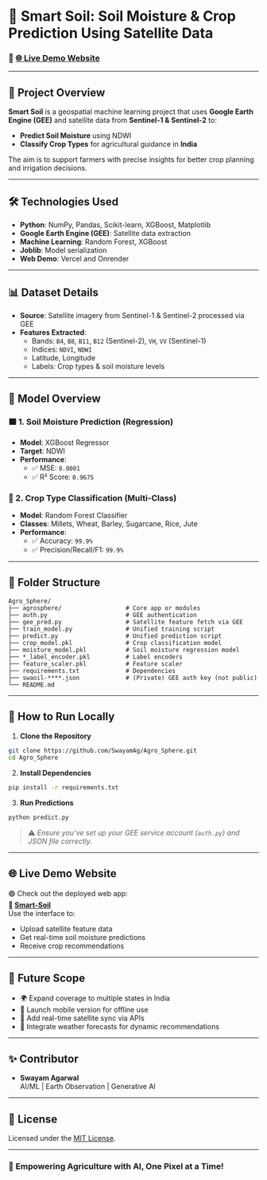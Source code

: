 # 🌾 Smart Soil: Soil Moisture & Crop Prediction Using Satellite Data

### 🔗 [🌐 Live Demo Website](https://soils.vercel.app/)  

---

## 📌 Project Overview  
**Smart Soil** is a geospatial machine learning project that uses **Google Earth Engine (GEE)** and satellite data from **Sentinel-1 & Sentinel-2** to:  
- **Predict Soil Moisture** using NDWI  
- **Classify Crop Types** for agricultural guidance in **India**

The aim is to support farmers with precise insights for better crop planning and irrigation decisions.

---

## 🛠️ Technologies Used
- **Python**: NumPy, Pandas, Scikit-learn, XGBoost, Matplotlib
- **Google Earth Engine (GEE)**: Satellite data extraction
- **Machine Learning**: Random Forest, XGBoost
- **Joblib**: Model serialization
- **Web Demo**: Vercel and Onrender 

---

## 📊 Dataset Details
- **Source**: Satellite imagery from Sentinel-1 & Sentinel-2 processed via GEE  
- **Features Extracted**:
  - Bands: `B4`, `B8`, `B11`, `B12` (Sentinel-2), `VH`, `VV` (Sentinel-1)
  - Indices: `NDVI`, `NDWI`
  - Latitude, Longitude
  - Labels: Crop types & soil moisture levels

---

## 🧠 Model Overview

### 🟫 1. Soil Moisture Prediction (Regression)
- **Model**: XGBoost Regressor  
- **Target**: NDWI  
- **Performance**:
  - ✅ MSE: `0.0001`
  - ✅ R² Score: `0.9675`

### 🌾 2. Crop Type Classification (Multi-Class)
- **Model**: Random Forest Classifier  
- **Classes**: Millets, Wheat, Barley, Sugarcane, Rice, Jute  
- **Performance**:
  - ✅ Accuracy: `99.9%`
  - ✅ Precision/Recall/F1: `99.9%`

---

## 📁 Folder Structure
```
Agro_Sphere/
├── agrosphere/                  # Core app or modules
├── auth.py                      # GEE authentication
├── gee_pred.py                  # Satellite feature fetch via GEE
├── train_model.py               # Unified training script
├── predict.py                   # Unified prediction script
├── crop_model.pkl               # Crop classification model
├── moisture_model.pkl           # Soil moisture regression model
├── *_label_encoder.pkl          # Label encoders
├── feature_scaler.pkl           # Feature scaler
├── requirements.txt             # Dependencies
├── swaoil-****.json             # (Private) GEE auth key (not public)
└── README.md
```

---

## 🚀 How to Run Locally

1. **Clone the Repository**
```bash
git clone https://github.com/SwayamAg/Agro_Sphere.git
cd Agro_Sphere
```

2. **Install Dependencies**
```bash
pip install -r requirements.txt
```

3. **Run Predictions**
```bash
python predict.py
```

> ⚠️ _Ensure you’ve set up your GEE service account (`auth.py`) and JSON file correctly._

---

## 🌐 Live Demo Website

🟢 Check out the deployed web app:  
**🔗 [Smart-Soil](https://soils.vercel.app/)**  
Use the interface to:
- Upload satellite feature data
- Get real-time soil moisture predictions
- Receive crop recommendations

---

## 🔮 Future Scope
- 🌍 Expand coverage to multiple states in India  
- 📲 Launch mobile version for offline use  
- 📡 Add real-time satellite sync via APIs  
- 🧠 Integrate weather forecasts for dynamic recommendations

---

## ✨ Contributor
- **Swayam Agarwal**  
  AI/ML | Earth Observation | Generative AI

---

## 📄 License
Licensed under the [MIT License](LICENSE).

---

### 🌱 Empowering Agriculture with AI, One Pixel at a Time!
